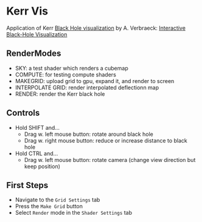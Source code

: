 # Kerr Vis

Application of Kerr [Black Hole visualization](https://github.com/annemiekie/blacktracer) by A. Verbraeck:
[Interactive Black-Hole Visualization](https://doi.org/10.1109/TVCG.2020.3030452)

## RenderModes
- SKY: a test shader which renders a cubemap
- COMPUTE: for testing compute shaders
- MAKEGRID: upload grid to gpu, expand it, and render to screen
- INTERPOLATE GRID: render interpolated deflectionn map
- RENDER: render the Kerr black hole

## Controls
- Hold SHIFT and...
	- Drag w. left mouse button: rotate around black hole
	- Drag w. right mouse button: reduce or increase distance to black hole
- Hold CTRL and...
	- Drag w. left mouse button: rotate camera (change view direction but keep position)

## First Steps
- Navigate to the `Grid Settings` tab
- Press the `Make Grid` button
- Select `Render` mode in the `Shader Settings` tab